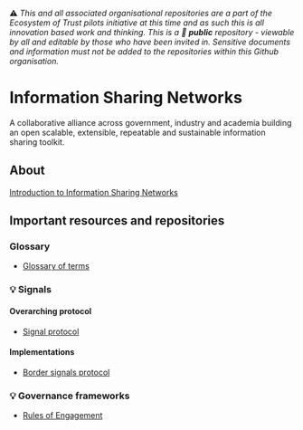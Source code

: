 ⚠️ *This and all associated organisational repositories are a part of the Ecosystem of Trust pilots initiative at this time and as such this is all innovation based work and thinking. This is a 📢 **public** repository - viewable by all and editable by those who have been invited in. Sensitive documents and information must not be added to the repositories within this Github organisation.*

# Information Sharing Networks

A collaborative alliance across government, industry and academia building an open scalable, extensible, repeatable and sustainable information sharing toolkit.

## About

[Introduction to Information Sharing Networks](https://github.com/information-sharing-networks/.github)

## Important resources and repositories

### Glossary

- [Glossary of terms](https://github.com/information-sharing-networks/.github/blob/main/glossary.md)

### 💡 Signals

#### Overarching protocol

- [Signal protocol](https://github.com/information-sharing-networks/signals)

#### Implementations

- [Border signals protocol](https://github.com/information-sharing-networks/border-signals)

### 💡 Governance frameworks

- [Rules of Engagement]()
